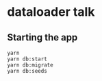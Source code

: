# dataloader talk

## Starting the app

    yarn
    yarn db:start
    yarn db:migrate
    yarn db:seeds
